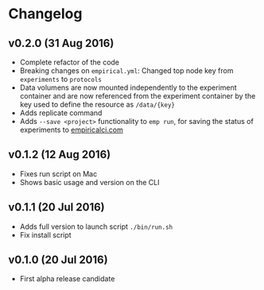 # Changelog
## v0.2.0 (31 Aug 2016)
- Complete refactor of the code
- Breaking changes on ``empirical.yml``: Changed top node key from ``experiments`` to ``protocols``
- Data volumens are now mounted independently to the experiment container
and are now referenced from the experiment container by the key used to define the resource as ``/data/{key}``
- Adds replicate command
- Adds ``--save <project>`` functionality to ``emp run``,
for saving the status of experiments to [empiricalci.com](https://empiricalci.com) 

## v0.1.2 (12 Aug 2016)
- Fixes run script on Mac 
- Shows basic usage and version on the CLI

## v0.1.1 (20 Jul 2016)
- Adds full version to launch script ``./bin/run.sh``
- Fix install script

## v0.1.0 (20 Jul 2016)
- First alpha release candidate
